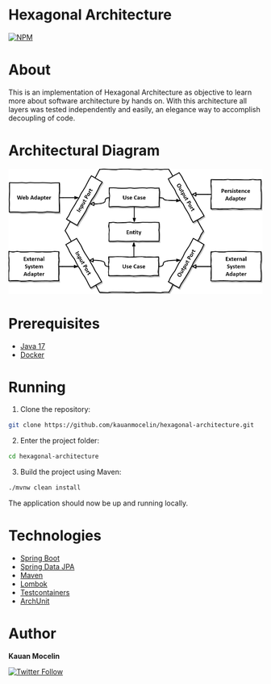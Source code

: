 # Hexagonal Architecture

[![NPM](https://img.shields.io/npm/l/react)](https://github.com/kauanmocelin/hexagonal-architecture/blob/main/LICENSE)

# About

This is an implementation of Hexagonal Architecture as objective to learn more about software architecture by hands on.
With this architecture all layers was tested independently and easily, an elegance way to accomplish decoupling of code.

# Architectural Diagram

![Hexagonal Architecture Diagram](hexagonal-architecture.png)

# Prerequisites

- [Java 17](https://openjdk.org/projects/jdk/17/)
- [Docker](https://docs.docker.com/get-started/get-docker/)

# Running

1. Clone the repository:
```bash
git clone https://github.com/kauanmocelin/hexagonal-architecture.git
```

2. Enter the project folder: 
```bash
cd hexagonal-architecture
```

3. Build the project using Maven:
```bash
./mvnw clean install
```

The application should now be up and running locally.

# Technologies

- [Spring Boot](https://spring.io/projects/spring-boot)
- [Spring Data JPA](https://spring.io/projects/spring-data-jpa)
- [Maven](https://maven.apache.org/download.cgi)
- [Lombok](https://projectlombok.org/)
- [Testcontainers](https://testcontainers.com/)
- [ArchUnit](https://www.archunit.org/)

# Author

**Kauan Mocelin**

[![Twitter Follow](https://img.shields.io/twitter/follow/kauanmocelin?style=social)](https://twitter.com/kauanmocelin)
